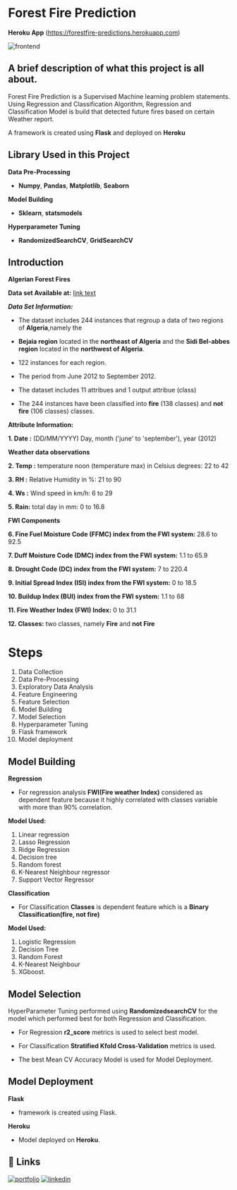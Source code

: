 
# Forest Fire Prediction
**Heroku App**
(https://forestfire-predictions.herokuapp.com)

![frontend](https://user-images.githubusercontent.com/86904142/185993973-57c8f915-c1a6-4251-bd4c-9275dee94235.png)


## A brief description of what this project is all about.



Forest Fire Prediction is a Supervised Machine learning problem statements.
Using Regression and Classification Algorithm, Regression and Classification Model is build that detected future fires based on certain Weather report.

A framework is created using **Flask** and deployed on **Heroku**

## Library Used in this Project 

**Data Pre-Processing**

- **Numpy**, **Pandas**, **Matplotlib**, **Seaborn**

**Model Building**

- **Sklearn**, **statsmodels**

**Hyperparameter Tuning**

- **RandomizedSearchCV**, **GridSearchCV**

## Introduction

**Algerian Forest Fires**


**Data set Available at:** [link text](https://archive.ics.uci.edu/ml/datasets/Algerian+Forest+Fires+Dataset++#)

***Data Set Information:***

- The dataset includes 244 instances that regroup a data of two regions of **Algeria**,namely the 
 - **Bejaia region** located in the **northeast of Algeria** and the **Sidi Bel-abbes region** located in the **northwest of Algeria**.

- 122 instances for each region.

- The period from June 2012 to September 2012.
- The dataset includes 11 attribues and 1 output attribue (class)
- The 244 instances have been classified into **fire** (138 classes) and **not fire** (106 classes) classes.

**Attribute Information:**

**1. Date :** (DD/MM/YYYY) Day, month ('june' to 'september'), year (2012)

**Weather data observations**

**2. Temp :** temperature noon (temperature max) in Celsius degrees: 22 to 42

**3. RH :** Relative Humidity in %: 21 to 90

**4. Ws :** Wind speed in km/h: 6 to 29

**5. Rain:** total day in mm: 0 to 16.8

**FWI Components**

**6. Fine Fuel Moisture Code (FFMC) index from the FWI system:** 28.6 to 92.5

**7. Duff Moisture Code (DMC) index from the FWI system:** 1.1 to 65.9

**8. Drought Code (DC) index from the FWI system:** 7 to 220.4

**9. Initial Spread Index (ISI) index from the FWI system:** 0 to 18.5

**10. Buildup Index (BUI) index from the FWI system:** 1.1 to 68

**11. Fire Weather Index (FWI) Index:** 0 to 31.1

**12. Classes:** two classes, namely **Fire** and **not Fire**

# Steps 

1. Data Collection
2. Data Pre-Processing
3. Exploratory Data Analysis
4. Feature Engineering
5. Feature Selection
6. Model Building
7. Model Selection
8. Hyperparameter Tuning
9. Flask framework
10. Model deployment 

## Model Building

**Regression** 

- For regression analysis **FWI(Fire weather Index)** considered as dependent feature because it highly correlated with classes variable with more than 90% correlation.

**Model Used:** 

1. Linear regression
2. Lasso Regression
3. Ridge Regression
4. Decision tree 
5. Random forest
6. K-Nearest Neighbour regressor
7. Support Vector Regressor


**Classification**

- For Classification **Classes** is dependent feature which is a **Binary Classification(fire, not fire)**

**Model Used:** 

1. Logistic Regression
2. Decision Tree
3. Random Forest
4. K-Nearest Neighbour
5. XGboost.


## Model Selection

HyperParameter Tuning performed using **RandomizedsearchCV** for the model which performed best for both Regression and Classification.

- For Regression **r2_score** metrics is used to select best model.

- For Classification **Stratified Kfold Cross-Validation** metrics is used.
- The best Mean CV Accuracy Model is used for Model Deployment.

## Model Deployment

**Flask**
- framework is created using Flask.

**Heroku**

- Model deployed on **Heroku**.



## 🔗 Links
[![portfolio](https://img.shields.io/badge/my_portfolio-000?style=for-the-badge&logo=ko-fi&logoColor=white)](https://github.com/ashishrana1501)
[![linkedin](https://img.shields.io/badge/linkedin-0A66C2?style=for-the-badge&logo=linkedin&logoColor=white)](https://www.linkedin.com/in/ashishkumar-rana/)
